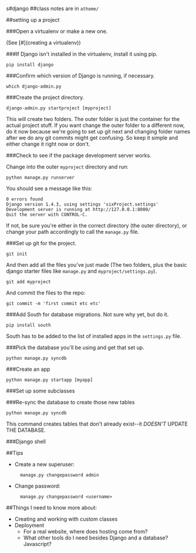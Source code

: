 s#django
##class notes are in `athome/`

##setting up a project


###Open a virtualenv or make a new one. 

(See [#](creating a virtualenv))

###If Django isn't installed in the virtualenv, install it using pip.

	pip install django

###Confirm which version of Django is running, if necessary.
	
	which django-admin.py

###Create the project directory. 

	django-admin.py startproject [myproject]

This will create two folders. The outer folder is just the container for the actual project stuff. If you want change the outer folder to a different now, do it now because we're going to set up git next and changing folder names after we do any git commits might get confusing. So keep it simple and either change it right now or don't.

###Check to see if the package development server works. 

Change into the outer `myproject` directory and run:
	
	python manage.py runserver

You should see a message like this:

	0 errors found
	Django version 1.4.3, using settings 'sixProject.settings'
	Development server is running at http://127.0.0.1:8000/
	Quit the server with CONTROL-C.

If not, be sure you're either in the correct directory (the outer directory), or change your path accordingly to call the `manage.py` file.

###Set up git for the project.
	
	git init

And then add all the files you've just made (The two folders, plus the basic django starter files like `manage.py` and `myproject/settings.py`).

	git add myproject

And commit the files to the repo:

	git commit -m 'first commit etc etc'

###Add South for database migrations. Not sure why yet, but do it.

	pip install south

South has to be added to the list of installed apps in the `settings.py` file.

###Pick the database you'll be using and get that set up. 

	python manage.py syncdb

###Create an app

	python manage.py startapp [myapp]

###Set up some subclasses

###Re-sync the database to create those new tables

	python manage.py syncdb

This command creates tables that don't already exist--it *DOESN'T* UPDATE THE DATABASE.


###Django shell

##Tips

- Create a new superuser:

		manage.py changepassword admin

- Change password:
	
		manage.py changepassword <username>



##Things I need to know more about:

- Creating and working with custom classes
- Deployment
	- For a real website, where does hosting come from?
	- What other tools do I need besides Django and a database? Javascript? 
